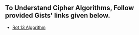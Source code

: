 ## To Understand Cipher Algorithms, Follow provided Gists' links given below.

  
  - [Rot 13 Algorithm](https://gist.github.com/Anim-101/6e320cda6b52886541ca63f7fc49e56b#file-rot-13-cipher-md)
